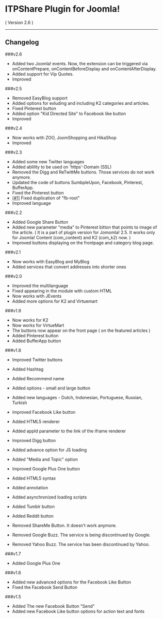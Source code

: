 ITPShare Plugin for Joomla! 
==========================
( Version 2.6 )
- - -

Changelog
---------

###v2.6

* Added two Joomla! events. Now, the extension can be triggered via onContentPrepare, onContentBeforeDisplay and onContentAfterDisplay.
* Added support for Vip Quotes.
* Improved

###v2.5

* Removed EasyBlog support
* Added options for exluding and including K2 categories and articles.
* Fixed Pinterest button
* Added option "Kid Directed Site" to Facebook like button
* Improved 

###v2.4

* Now works with ZOO, JoomShopping and HikaShop
* Improved

###v2.3

* Added some new Twitter languages
* Added ablility to be used on 'https'-Domain (SSL)
* Removed the Digg and ReTwittMe buttons. Those services do not work anymore.
* Updated the code of buttons SumbpleUpon, Facebook, Pinterest, BufferApp.
* Fixed the Pinterest button
* [[#1]](https://github.com/ITPrism/ITPShare-Plugin/issues/1 "Valid CSS for Facebook Like with multiple instances.") Fixed duplication of "fb-root"
* Improved language

###v2.2

* Added Google Share Button
* Added new parameter "media" to Pinterest bitton that points to image of the article. 
( It is a part of plugin version for Jomomla! 2.5. It works only for Joomla! Content (com_content) and K2 (com_k2) now. )
* Improved buttons displaying on the frontpage and category blog page. 

###v2.1

* Now works with EasyBlog and MyBlog
* Added services that convert addresses into shorter ones

###v2.0

* Improved the multilanguage
* Fixed appearing in the module with custom HTML  
* Now works with JEvents
* Added more options for K2 and Virtuemart

###v1.9

* Now works for K2
* Now works for VirtueMart
* The buttons now appear on the front page ( on the featured articles )
* Added Pinterest button
* Added BufferApp button

###v1.8

* Improved Twitter buttons
 * Added Hashtag
 * Added Recommend name
 * Added options - small and large button
 * Added new languages - Dutch, Indonesian, Portuguese, Russian, Turkish

* Improved Facebook Like button
 * Added HTML5 renderer
 * Added appId parameter to the link of the iframe renderer
 
* Improved Digg button
 * Added advance option for JS loading
 * Added "Media and Topic" option
 
* Improved Google Plus One button
 * Added HTML5 syntax 
 * Added annotation
 * Added asynchronized loading scripts
  
* Added Tumblr button
* Added Reddit button

* Removed ShareMe Button. It doesn't work anymore.
* Removed Google Buzz. The service is being discontinued by Google.
* Removed Yahoo Buzz. The service has been discontinued by Yahoo.

###v1.7

* Added Google Plus One

###v1.6

* Added new advanced options for the Facebook Like Button
* Fixed the Facebook Send Button

###v1.5

* Added The new Facebook Button "Send"
* Added new Facebook Like button options for action text and fonts